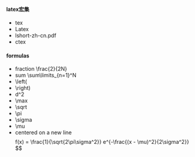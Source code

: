#### latex宏集
- tex
- Latex
- lshort-zh-cn.pdf
- ctex


#### formulas
- fraction   \frac{2}{2N}
- sum     \sum\limits_{n=1}^N
- \left(
- \right)
- d^2
- \max
- \sqrt
- \pi
- \sigma
- \mu
- centered on a new line $$
  $$
  f(x) = \frac{1}{\sqrt{2\pi\sigma^2}} e^{-\frac{(x - \mu)^2}{2\sigma^2}}
  $$
